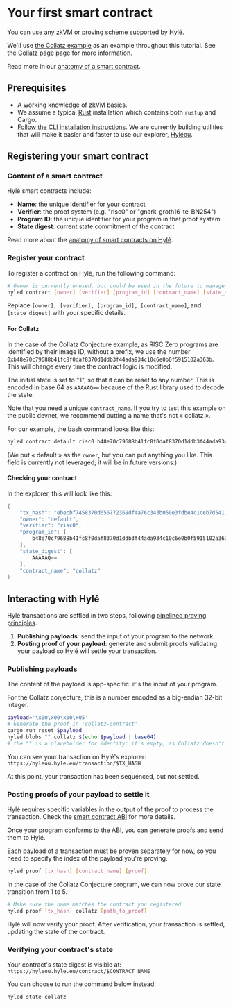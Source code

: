# Your first smart contract

You can use [any zkVM or proving scheme supported by Hylé](../general-doc/supported-proving-schemes.md).

We'll use [the Collatz example](https://github.com/Hyle-org/examples/tree/main/collatz-conjecture-rust) as an example throughout this tutorial. See the [Collatz page](../examples/collatz-example-in-depth.md) page for more information.

Read more in our [anatomy of a smart contract](../general-doc/anatomy-smart-contracts.md).

## Prerequisites

- A working knowledge of zkVM basics.
- We assume a typical [Rust](https://www.rust-lang.org/tools/install) installation which contains both `rustup` and Cargo.
- [Follow the CLI installation instructions](user-tooling.md). We are currently building utilities that will make it easier and faster to use our explorer, [Hyléou](../explorer.md).

## Registering your smart contract

### Content of a smart contract

Hylé smart contracts include:

- **Name**: the unique identifier for your contract
- **Verifier**: the proof system (e.g. "risc0" or "gnark-groth16-te-BN254")
- **Program ID**: the unique identifier for your program in that proof system
- **State digest**: current state commitment of the contract

Read more about the [anatomy of smart contracts on Hylé](../general-doc/anatomy-smart-contracts.md).

### Register your contract

To register a contract on Hylé, run the following command:

```bash
# Owner is currently unused, but could be used in the future to manage contract permissions
hyled contract [owner] [verifier] [program_id] [contract_name] [state_digest]
```

Replace `[owner], [verifier], [program_id], [contract_name]`, and `[state_digest]` with your specific details.

#### For Collatz

In the case of the Collatz Conjecture example, as RISC Zero programs are identified by their image ID, without a prefix, we use the number `0xb48e70c79688b41fc8f0daf8370d1ddb3f44ada934c10c6e0b0f5915102a363b`. This will change every time the contract logic is modified.  

The initial state is set to "1", so that it can be reset to any number. This is encoded in base 64 as `AAAAAQ==` because of the Rust library used to decode the state.

Note that you need a unique `contract_name`. If you try to test this example on the public devnet, we recommend putting a name that's not « collatz ».

For our example, the bash command looks like this:

```bash
hyled contract default risc0 b48e70c79688b41fc8f0daf8370d1ddb3f44ada934c10c6e0b0f5915102a363b collatz AAAAAQ==
```

(We put « default » as the `owner`, but you can put anything you like. This field is currently not leveraged; it will be in future versions.)

#### Checking your contract

In the explorer, this will look like this:

```rust
{
    "tx_hash": "ebecbf7458370d656772369df4a76c343b050e3fdbe4c1ceb7d54175ce290b60",
    "owner": "default",
    "verifier": "risc0",
    "program_id": [
        b48e70c79688b41fc8f0daf8370d1ddb3f44ada934c10c6e0b0f5915102a363b
    ],
    "state_digest": [
        AAAAAQ==
    ],
    "contract_name": "collatz"
}
```

## Interacting with Hylé

Hylé transactions are settled in two steps, following [pipelined proving principles](https://blog.hyle.eu/an-introduction-to-delayed-proving/).

1. **Publishing payloads**: send the input of your program to the network.
2. **Posting proof of your payload**: generate and submit proofs validating your payload so Hylé will settle your transaction.

### Publishing payloads

The content of the payload is app-specific: it's the input of your program.

For the Collatz conjecture, this is a number encoded as a big-endian 32-bit integer.

```bash
payload='\x00\x00\x00\x05'
# Generate the proof in 'collatz-contract'
cargo run reset $payload
hyled blobs "" collatz $(echo $payload | base64)
# the "" is a placeholder for identity: it's empty, as Collatz doesn't handle identity
```

You can see your transaction on Hylé's explorer: `https://hyleou.hyle.eu/transaction/$TX_HASH`

At this point, your transaction has been sequenced, but not settled.

### Posting proofs of your payload to settle it

Hylé requires specific variables in the output of the proof to process the transaction. Check the [smart contract ABI](../general-doc/smart-contract-abi.md) for more details.

Once your program conforms to the ABI, you can generate proofs and send them to Hylé.

Each payload of a transaction must be proven separately for now, so you need to specify the index of the payload you're proving.

```bash
hyled proof [tx_hash] [contract_name] [proof]
```

In the case of the Collatz Conjecture program, we can now prove our state transition from 1 to 5.

```bash
# Make sure the name matches the contract you registered
hyled proof [tx_hash] collatz [path_to_proof]
```

Hylé will now verify your proof. After verification, your transaction is settled, updating the state of the contract.

### Verifying your contract's state

Your contract's state digest is visible at: `https://hyleou.hyle.eu/contract/$CONTRACT_NAME`

You can choose to run the command below instead:

```bash
hyled state collatz
```
